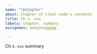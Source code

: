 ```yaml
---
name: "\bChapter"
about: Chapter of clean code's contents
title: Ch x. xxx
labels: chapter, summary
assignees: wooyounggggg

---
```


Ch x. `xxx` summary
